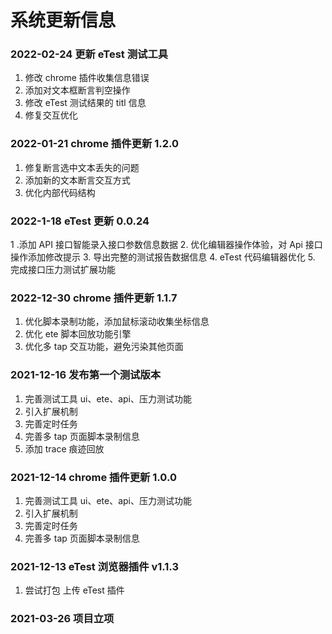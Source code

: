 # 系统更新信息

### 2022-02-24 更新 eTest 测试工具

1. 修改 chrome 插件收集信息错误
2. 添加对文本框断言判空操作
3. 修改 eTest 测试结果的 titl 信息
4. 修复交互优化

### 2022-01-21 chrome 插件更新 1.2.0

1. 修复断言选中文本丢失的问题
2. 添加新的文本断言交互方式
3. 优化内部代码结构

### 2022-1-18 eTest 更新 0.0.24

1 .添加 API 接口智能录入接口参数信息数据 2. 优化编辑器操作体验，对 Api 接口操作添加修改提示 3. 导出完整的测试报告数据信息 4. eTest 代码编辑器优化 5. 完成接口压力测试扩展功能

### 2022-12-30 chrome 插件更新 1.1.7

1. 优化脚本录制功能，添加鼠标滚动收集坐标信息
2. 优化 ete 脚本回放功能引擎
3. 优化多 tap 交互功能，避免污染其他页面

### 2021-12-16 发布第一个测试版本

1. 完善测试工具 ui、ete、api、压力测试功能
2. 引入扩展机制
3. 完善定时任务
4. 完善多 tap 页面脚本录制信息
5. 添加 trace 痕迹回放

### 2021-12-14 chrome 插件更新 1.0.0

1. 完善测试工具 ui、ete、api、压力测试功能
2. 引入扩展机制
3. 完善定时任务
4. 完善多 tap 页面脚本录制信息

### 2021-12-13 eTest 浏览器插件 v1.1.3

1. 尝试打包 上传 eTest 插件

### 2021-03-26 项目立项

